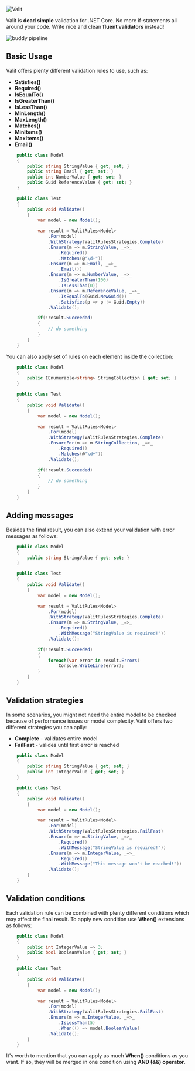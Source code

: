 ![Valit](https://user-images.githubusercontent.com/7096476/30515930-b9b1fec6-9b31-11e7-8569-f0b235645cb2.png)

Valit is **dead simple** validation for .NET Core. No more if-statements all around your code. Write nice and clean **fluent validators** instead! 

![buddy pipeline](https://app.buddy.works/dbarwikowski/valit/pipelines/pipeline/59491/badge.svg?token=953e81953165d3197c4cddb689ba703aa25d1ad60c18fc12aa68a0c0238eb28c "buddy pipeline")

## Basic Usage
Valit offers plenty different validation rules to use, such as:
- **Satisfies()**
- **Required()**
- **IsEqualTo()**
- **IsGreaterThan()**
- **IsLessThan()**
- **MinLength()**
- **MaxLength()**
- **Matches()**
- **MinItems()**
- **MaxItems()**
- **Email()**

```cs
    public class Model
    {
        public string StringValue { get; set; }
        public string Email { get; set; }
        public int NumberValue { get; set; }
        public Guid ReferenceValue { get; set; }
    }

    public class Test
    {
        public void Validate()
        {
            var model = new Model();

            var result = ValitRules<Model>
                .For(model)
                .WithStrategy(ValitRulesStrategies.Complete)
                .Ensure(m => m.StringValue, _=>_
                    .Required()
                    .Matches(@"\d+"))
                .Ensure(m => m.Email, _=>_
                    .Email())
                .Ensure(m => m.NumberValue, _=>_
                    .IsGreaterThan(100)
                    .IsLessThan(0))
                .Ensure(m => m.ReferenceValue, _=>_
                    .IsEqualTo(Guid.NewGuid())
                    .Satisfies(p => p != Guid.Empty))
                .Validate();

            if(!result.Succeeded)
            {
                // do something
            }
        }
    }
```

You can also apply set of rules on each element inside the collection:

```cs
    public class Model
    {
        public IEnumerable<string> StringCollection { get; set; }
    }

    public class Test
    {
        public void Validate()
        {
            var model = new Model();

            var result = ValitRules<Model>
                .For(model)
                .WithStrategy(ValitRulesStrategies.Complete)
                .EnsureFor(m => m.StringCollection, _=>_
                    .Required()
                    .Matches(@"\d+"))
                .Validate();

            if(!result.Succeeded)
            {
                // do something
            }
        }
    }
```

## Adding messages
Besides the final result, you can also extend your validation with error messages as follows:

```cs
    public class Model
    {
        public string StringValue { get; set; }
    }

    public class Test
    {
        public void Validate()
        {
            var model = new Model();

            var result = ValitRules<Model>
                .For(model)
                .WithStrategy(ValitRulesStrategies.Complete)
                .Ensure(m => m.StringValue, _=>_
                    .Required()
                    .WithMessage("StringValue is required!"))
                .Validate();

            if(!result.Succeeded)
            {
                foreach(var error in result.Errors)
                    Console.WriteLine(error);
            }
        }
    }
```

## Validation strategies
In some scenarios, you might not need the entire model to be checked because of performance issues or model complexity. Valit offers two different strategies you can aplly:
- **Complete** - validates entire model
- **FailFast** - valides until first error is reached

```cs
    public class Model
    {
        public string StringValue { get; set; }
        public int IntegerValue { get; set; }
    }

    public class Test
    {
        public void Validate()
        {
            var model = new Model();

            var result = ValitRules<Model>
                .For(model)
                .WithStrategy(ValitRulesStrategies.FailFast)
                .Ensure(m => m.StringValue, _=>_
                    .Required()
                    .WithMessage("StringValue is required!"))
                .Ensure(m => m.IntegerValue, _=>_
                    .Required()
                    .WithMessage("This message won't be reached!"))
                .Validate();
        }
    }
```

## Validation conditions
Each validation rule can be combined with plenty different conditions which may affect the final result. To apply new condition use **When()** extensions as follows:

```cs
    public class Model
    {        
        public int IntegerValue => 3;
        public bool BooleanValue { get; set; }
    }

    public class Test
    {
        public void Validate()
        {
            var model = new Model();

            var result = ValitRules<Model>
                .For(model)
                .WithStrategy(ValitRulesStrategies.FailFast)
                .Ensure(m => m.IntegerValue, _=>_
                    .IsLessThan(5)
                    .When(() => model.BooleanValue)
                .Validate();
        }
    }
```

It's worth to mention that you can apply as much **When()** conditions as you want. If so, they will be merged in one condition using **AND (&&) operator**.